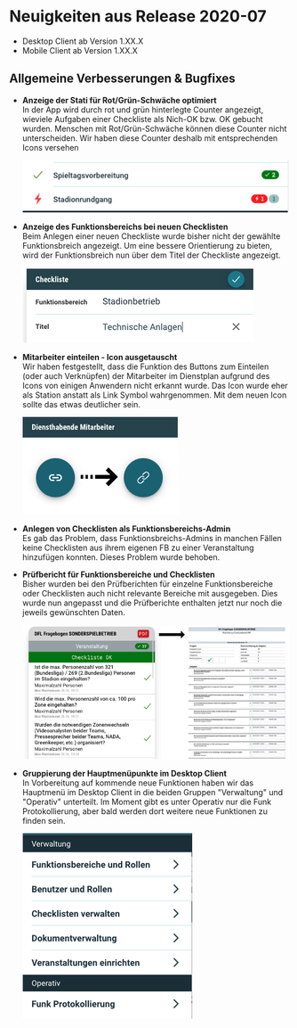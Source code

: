 # Neuigkeiten aus Release 2020-07

* Desktop Client ab Version 1.XX.X
* Mobile Client ab Version 1.XX.X

## Allgemeine Verbesserungen & Bugfixes

- **Anzeige der Stati für Rot/Grün-Schwäche optimiert** <br>
In der App wird durch rot und grün hinterlegte Counter angezeigt, wieviele Aufgaben einer Checkliste als Nich-OK bzw. OK gebucht wurden. Menschen mit Rot/Grün-Schwäche können diese Counter nicht unterscheiden. Wir haben diese Counter deshalb mit entsprechenden Icons versehen

  ![Counter mit Icons](Bilder/counter-mit-icons.png)

- **Anzeige des Funktionsbereichs bei neuen Checklisten** <br>
Beim Anlegen einer neuen Checkliste wurde bisher nicht der gewählte Funktionsbreich angezeigt. Um eine bessere Orientierung zu bieten, wird der Funktionsbreich nun über dem Titel der Checkliste angezeigt.

  ![Checkliste mit Funktionsbereich](Bilder/checkliste-fb-anzeige.png)

- **Mitarbeiter einteilen - Icon ausgetauscht** <br>
Wir haben festgestellt, dass die Funktion des Buttons zum Einteilen (oder auch Verknüpfen) der Mitarbeiter im Dienstplan aufgrund des Icons von einigen Anwendern nicht erkannt wurde. Das Icon wurde eher als Station anstatt als Link Symbol wahrgenommen. Mit dem neuen Icon sollte das etwas deutlicher sein.

  ![Neues zuordnen Icon](Bilder/zuordnen_icon.png)

- **Anlegen von Checklisten als Funktionsbereichs-Admin** <br>
Es gab das Problem, dass Funktionsbreichs-Admins in manchen Fällen keine Checklisten aus ihrem eigenen FB zu einer Veranstaltung hinzufügen konnten. Dieses Problem wurde behoben.

- **Prüfbericht für Funktionsbereiche und Checklisten** <br>
Bisher wurden bei den Prüfberichten für einzelne Funktionsbereiche oder Checklisten auch nicht relevante Bereiche mit ausgegeben. Dies wurde nun angepasst und die Prüfberichte enthalten jetzt nur noch die jeweils gewünschten Daten.

  ![Prüfbericht Checkliste](Bilder/pruefbericht_checkliste.png)

- **Gruppierung der Hauptmenüpunkte im Desktop Client** <br>
In Vorbereitung auf kommende neue Funktionen haben wir das Hauptmenü im Desktop Client in die beiden Gruppen "Verwaltung" und "Operativ" unterteilt. Im Moment gibt es unter Operativ nur die Funk Protokollierung, aber bald werden dort weitere neue Funktionen zu finden sein.

  ![Menü Gruppierung](Bilder/menu_gruppen.png)